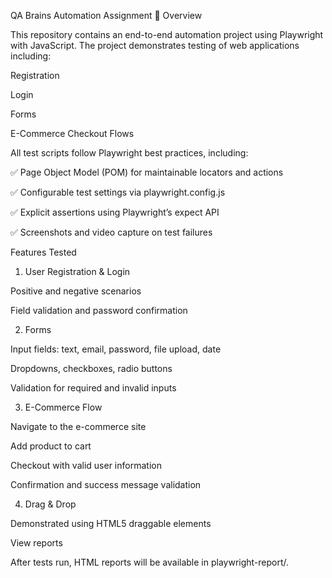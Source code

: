 QA Brains Automation Assignment 🚀
Overview

This repository contains an end-to-end automation project using Playwright with JavaScript. The project demonstrates testing of web applications including:

Registration

Login

Forms

E-Commerce Checkout Flows

All test scripts follow Playwright best practices, including:

✅ Page Object Model (POM) for maintainable locators and actions

✅ Configurable test settings via playwright.config.js

✅ Explicit assertions using Playwright’s expect API

✅ Screenshots and video capture on test failures

Features Tested
1. User Registration & Login

Positive and negative scenarios

Field validation and password confirmation

2. Forms

Input fields: text, email, password, file upload, date

Dropdowns, checkboxes, radio buttons

Validation for required and invalid inputs

3. E-Commerce Flow

Navigate to the e-commerce site

Add product to cart

Checkout with valid user information

Confirmation and success message validation

4. Drag & Drop

Demonstrated using HTML5 draggable elements

View reports

After tests run, HTML reports will be available in playwright-report/.
